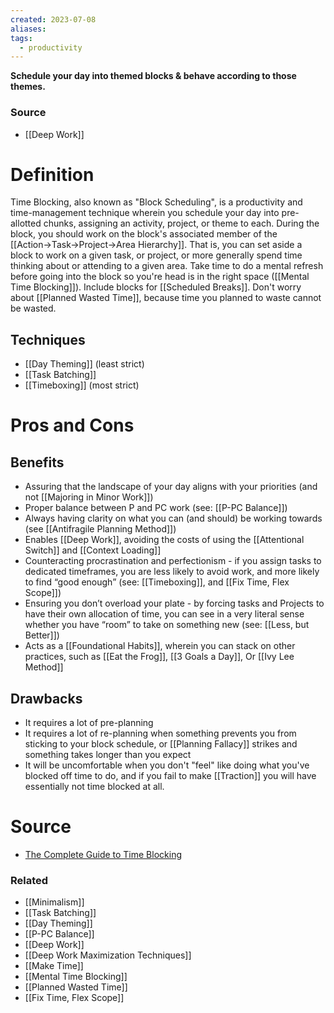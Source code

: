 ```yaml
---
created: 2023-07-08
aliases: 
tags:
  - productivity
---
```

**Schedule your day into themed blocks & behave according to those themes.**

### Source
- [[Deep Work]]

# Definition

Time Blocking, also known as "Block Scheduling", is a productivity and time-management technique wherein you schedule your day into pre-allotted chunks, assigning an activity, project, or theme to each. During the block, you should work on the block's associated member of the [[Action→Task→Project→Area Hierarchy]]. That is, you can set aside a block to work on a given task, or project, or more generally spend time thinking about or attending to a given area. Take time to do a mental refresh before going into the block so you're head is in the right space ([[Mental Time Blocking]]). Include blocks for [[Scheduled Breaks]]. Don't worry about [[Planned Wasted Time]], because time you planned to waste cannot be wasted.

## Techniques

- [[Day Theming]] (least strict)
- [[Task Batching]]
- [[Timeboxing]] (most strict)

# Pros and Cons

## Benefits

- Assuring that the landscape of your day aligns with your priorities (and not [[Majoring in Minor Work]])
- Proper balance between P and PC work (see: [[P-PC Balance]])
- Always having clarity on what you can (and should) be working towards (see [[Antifragile Planning Method]])
- Enables [[Deep Work]], avoiding the costs of using the [[Attentional Switch]] and [[Context Loading]]
- Counteracting procrastination and perfectionism - if you assign tasks to dedicated timeframes, you are less likely to avoid work, and more likely to find “good enough” (see: [[Timeboxing]], and [[Fix Time, Flex Scope]])
- Ensuring you don’t overload your plate - by forcing tasks and Projects to have their own allocation of time, you can see in a very literal sense whether you have “room” to take on something new (see: [[Less, but Better]])
- Acts as a [[Foundational Habits]], wherein you can stack on other practices, such as [[Eat the Frog]], [[3 Goals a Day]], Or [[Ivy Lee Method]]

## Drawbacks

- It requires a lot of pre-planning
- It requires a lot of re-planning when something prevents you from sticking to your block schedule, or [[Planning Fallacy]] strikes and something takes longer than you expect
- It will be uncomfortable when you don't "feel" like doing what you've blocked off time to do, and if you fail to make [[Traction]] you will have essentially not time blocked at all.

# Source
- [The Complete Guide to Time Blocking](https://doist.com/blog/time-blocking/)

### Related
- [[Minimalism]]
- [[Task Batching]]
- [[Day Theming]]
- [[P-PC Balance]]
- [[Deep Work]]
- [[Deep Work Maximization Techniques]]
- [[Make Time]]
- [[Mental Time Blocking]]
- [[Planned Wasted Time]]
- [[Fix Time, Flex Scope]]